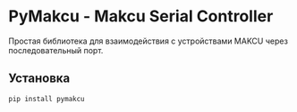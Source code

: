 # PyMakcu - Makcu Serial Controller

Простая библиотека для взаимодействия с устройствами MAKCU через последовательный порт.

## Установка

```bash
pip install pymakcu
```